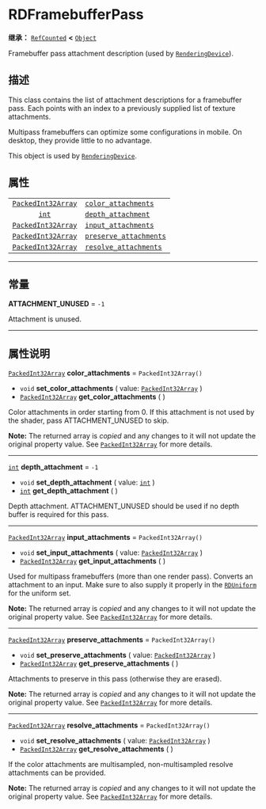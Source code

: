 <!-- ⚠ 请勿编辑本文件 ⚠ -->
<!-- 本文档使用脚本从 WeDot 引擎源码仓库生成。 -->
<!-- 生成脚本：https://github.com/WeDot-Engine/WeDot/tree/4.3/doc/tools/make_md.py； -->
<!-- 原文件：https://github.com/WeDot-Engine/WeDot/tree/4.3/doc/classes/RDFramebufferPass.xml。 -->

<div id="_class_rdframebufferpass"></div>

# RDFramebufferPass

**继承：** [`RefCounted`](class_refcounted.md) **<** [`Object`](class_object.md)

Framebuffer pass attachment description (used by [`RenderingDevice`](class_renderingdevice.md)).

## 描述

This class contains the list of attachment descriptions for a framebuffer pass. Each points with an index to a previously supplied list of texture attachments.

Multipass framebuffers can optimize some configurations in mobile. On desktop, they provide little to no advantage.

This object is used by [`RenderingDevice`](class_renderingdevice.md).

## 属性

|||
|:-:|:--|
| [`PackedInt32Array`](class_packedint32array.md) | [`color_attachments`](#class_rdframebufferpass_property_color_attachments)       | ``PackedInt32Array()`` |
| [`int`](class_int.md)                           | [`depth_attachment`](#class_rdframebufferpass_property_depth_attachment)         | ``-1``                 |
| [`PackedInt32Array`](class_packedint32array.md) | [`input_attachments`](#class_rdframebufferpass_property_input_attachments)       | ``PackedInt32Array()`` |
| [`PackedInt32Array`](class_packedint32array.md) | [`preserve_attachments`](#class_rdframebufferpass_property_preserve_attachments) | ``PackedInt32Array()`` |
| [`PackedInt32Array`](class_packedint32array.md) | [`resolve_attachments`](#class_rdframebufferpass_property_resolve_attachments)   | ``PackedInt32Array()`` |

<!-- rst-class:: classref-section-separator -->

---

## 常量

<div id="_class_rdframebufferpass_constant_attachment_unused"></div>

**ATTACHMENT_UNUSED** = ``-1`` <div id="class_rdframebufferpass_constant_attachment_unused"></div>

Attachment is unused.

<!-- rst-class:: classref-section-separator -->

---

## 属性说明

<div id="_class_rdframebufferpass_property_color_attachments"></div>

[`PackedInt32Array`](class_packedint32array.md) **color_attachments** = ``PackedInt32Array()`` <div id="class_rdframebufferpass_property_color_attachments"></div>

- `void` **set_color_attachments** ( value: [`PackedInt32Array`](class_packedint32array.md) )
- [`PackedInt32Array`](class_packedint32array.md) **get_color_attachments** ( )

Color attachments in order starting from 0. If this attachment is not used by the shader, pass ATTACHMENT_UNUSED to skip.

**Note:** The returned array is *copied* and any changes to it will not update the original property value. See [`PackedInt32Array`](class_packedint32array.md) for more details.

<!-- rst-class:: classref-item-separator -->

---

<div id="_class_rdframebufferpass_property_depth_attachment"></div>

[`int`](class_int.md) **depth_attachment** = ``-1`` <div id="class_rdframebufferpass_property_depth_attachment"></div>

- `void` **set_depth_attachment** ( value: [`int`](class_int.md) )
- [`int`](class_int.md) **get_depth_attachment** ( )

Depth attachment. ATTACHMENT_UNUSED should be used if no depth buffer is required for this pass.

<!-- rst-class:: classref-item-separator -->

---

<div id="_class_rdframebufferpass_property_input_attachments"></div>

[`PackedInt32Array`](class_packedint32array.md) **input_attachments** = ``PackedInt32Array()`` <div id="class_rdframebufferpass_property_input_attachments"></div>

- `void` **set_input_attachments** ( value: [`PackedInt32Array`](class_packedint32array.md) )
- [`PackedInt32Array`](class_packedint32array.md) **get_input_attachments** ( )

Used for multipass framebuffers (more than one render pass). Converts an attachment to an input. Make sure to also supply it properly in the [`RDUniform`](class_rduniform.md) for the uniform set.

**Note:** The returned array is *copied* and any changes to it will not update the original property value. See [`PackedInt32Array`](class_packedint32array.md) for more details.

<!-- rst-class:: classref-item-separator -->

---

<div id="_class_rdframebufferpass_property_preserve_attachments"></div>

[`PackedInt32Array`](class_packedint32array.md) **preserve_attachments** = ``PackedInt32Array()`` <div id="class_rdframebufferpass_property_preserve_attachments"></div>

- `void` **set_preserve_attachments** ( value: [`PackedInt32Array`](class_packedint32array.md) )
- [`PackedInt32Array`](class_packedint32array.md) **get_preserve_attachments** ( )

Attachments to preserve in this pass (otherwise they are erased).

**Note:** The returned array is *copied* and any changes to it will not update the original property value. See [`PackedInt32Array`](class_packedint32array.md) for more details.

<!-- rst-class:: classref-item-separator -->

---

<div id="_class_rdframebufferpass_property_resolve_attachments"></div>

[`PackedInt32Array`](class_packedint32array.md) **resolve_attachments** = ``PackedInt32Array()`` <div id="class_rdframebufferpass_property_resolve_attachments"></div>

- `void` **set_resolve_attachments** ( value: [`PackedInt32Array`](class_packedint32array.md) )
- [`PackedInt32Array`](class_packedint32array.md) **get_resolve_attachments** ( )

If the color attachments are multisampled, non-multisampled resolve attachments can be provided.

**Note:** The returned array is *copied* and any changes to it will not update the original property value. See [`PackedInt32Array`](class_packedint32array.md) for more details.

[^virtual]: 本方法通常需要用户覆盖才能生效。
[^const]: 本方法无副作用，不会修改该实例的任何成员变量。
[^vararg]: 本方法除了能接受在此处描述的参数外，还能够继续接受任意数量的参数。
[^constructor]: 本方法用于构造某个类型。
[^static]: 调用本方法无需实例，可直接使用类名进行调用。
[^operator]: 本方法描述的是使用本类型作为左操作数的有效运算符。
[^bitfield]: 这个值是由下列位标志构成位掩码的整数。
[^void]: 无返回值。
